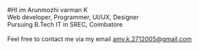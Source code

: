 #HI im Arunmozhi varman K <br>
Web developer, Programmer, UI/UX, Designer <br>
Pursuing B.Tech IT in SREC, Coimbatore <br>
<br>
Feel free to contact me via my email amv.k.2712005@gmail.com
